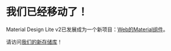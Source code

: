 # 我们已经移动了！

Material Design Lite v2已发展成为一个新项目：[Web的Material组件](https://github.com/material-components/material-components-web)。

请访问[我们的新存储库](https://github.com/material-components/material-components-web)！
